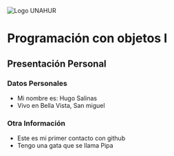 ![Logo UNAHUR](./UNAHUR.png)

# Programación con objetos I
## Presentación Personal

### Datos Personales
- Mi nombre es: Hugo Salinas
- Vivo en Bella Vista, San miguel


### Otra Información
- Este es mi primer contacto con github
- Tengo una gata que se llama Pipa
